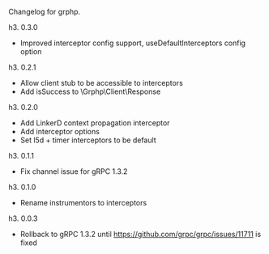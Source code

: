 Changelog for grphp.

h3. 0.3.0

* Improved interceptor config support, useDefaultInterceptors config option

h3. 0.2.1

* Allow client stub to be accessible to interceptors
* Add isSuccess to \Grphp\Client\Response
 
h3. 0.2.0

* Add LinkerD context propagation interceptor
* Add interceptor options
* Set l5d + timer interceptors to be default

h3. 0.1.1

* Fix channel issue for gRPC 1.3.2

h3. 0.1.0

* Rename instrumentors to interceptors

h3. 0.0.3

* Rollback to gRPC 1.3.2 until https://github.com/grpc/grpc/issues/11711 is fixed

